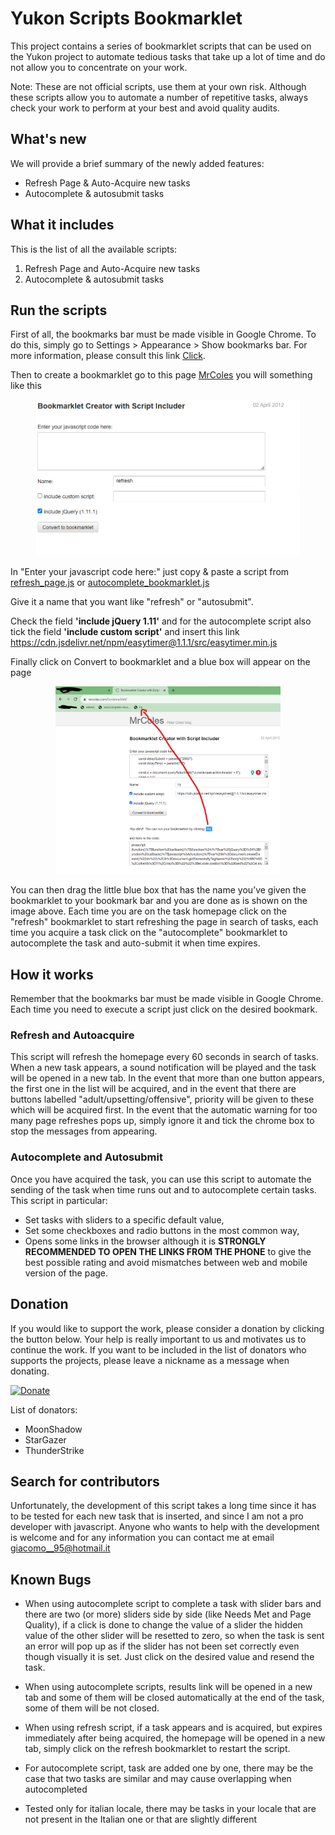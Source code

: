 # Yukon Scripts Bookmarklet

This project contains a series of bookmarklet scripts that can be used on the Yukon project to automate tedious tasks that take up a lot of time and do not allow you to concentrate on your work.

Note: These are not official scripts, use them at your own risk. Although these scripts allow you to automate a number of repetitive tasks, always check your work to perform at your best and avoid quality audits.


## What's new

We will provide a brief summary of the newly added features:

* Refresh Page & Auto-Acquire new tasks
* Autocomplete & autosubmit tasks


## What it includes

This is the list of all the available scripts:

1. Refresh Page and Auto-Acquire new tasks
2. Autocomplete & autosubmit tasks

## Run the scripts

First of all, the bookmarks bar must be made visible in Google Chrome. To do this, simply go to Settings > Appearance > Show bookmarks bar.
For more information, please consult this link [Click](https://www.howtogeek.com/415733/how-to-show-or-hide-the-google-chrome-bookmarks-bar/).


Then to create a bookmarklet go to this page [MrColes](https://mrcoles.com/bookmarklet/) you will something like this

<p align="center">
<img src="imgs/bookmarklet_screenshot.png" height="250" />
</p>

In "Enter your javascript code here:" just copy & paste a script from
[refresh_page.js](https://github.com/Sopralapanca/sopralapanca.github.io/blob/master/refresh_bookmarklet.js) or [autocomplete_bookmarklet.js](https://github.com/Sopralapanca/sopralapanca.github.io/blob/master/autocomplete_bookmarklet.js)


Give it a name that you want like "refresh" or "autosubmit".

Check the field **'include jQuery 1.11'** and for the autocomplete script also tick the field **'include custom script'** and insert this link https://cdn.jsdelivr.net/npm/easytimer@1.1.1/src/easytimer.min.js

Finally click on Convert to bookmarklet and a blue box will appear on the page

<p align="center">
<img src="imgs/full_example.png" height="300" />
</p>

You can then drag the little blue box that has the name you’ve given the bookmarklet to your bookmark bar and you are done as is shown on the image above.
Each time you are on the task homepage click on the "refresh" bookmarklet to start refreshing the page in search of tasks, each time you acquire a task click on the "autocomplete" bookmarklet to autocomplete the task and auto-submit it when time expires.

## How it works

Remember that the bookmarks bar must be made visible in Google Chrome. Each time you need to execute a script just click on the desired bookmark.

### Refresh and Autoacquire
This script will refresh the homepage every 60 seconds in search of tasks. When a new task appears, a sound notification will be played and the task will be opened in a new tab.
In the event that more than one button appears, the first one in the list will be acquired, and in the event that there are buttons labelled "adult/upsetting/offensive", priority will be given to these which will be acquired first.
In the event that the automatic warning for too many page refreshes pops up, simply ignore it and tick the chrome box to stop the messages from appearing.


### Autocomplete and Autosubmit
Once you have acquired the task, you can use this script to automate the sending of the task when time runs out and to autocomplete certain tasks.
This script in particular:
* Set tasks with sliders to a specific default value,
* Set some checkboxes and radio buttons in the most common way,
* Opens some links in the browser although it is **STRONGLY RECOMMENDED TO OPEN THE LINKS FROM THE PHONE** to give the best possible rating and avoid mismatches between web and mobile version of the page.

## Donation
If you would like to support the work, please consider a donation by clicking the button below. Your help is really important to us and motivates us to continue the work. If you want to be included in the list of donators who supports the projects, please leave a nickname as a message when donating.

[![Donate](https://img.shields.io/badge/Donate-PayPal-green.svg)](https://bit.ly/scriptdonations)

List of donators:
* MoonShadow
* StarGazer
* ThunderStrike

## Search for contributors
Unfortunately, the development of this script takes a long time since it has to be tested for each new task that is inserted, and since I am not a pro developer with javascript. Anyone who wants to help with the development is welcome and for any information you can contact me at email giacomo__95@hotmail.it


## Known Bugs

* When using autocomplete script to complete a task with slider bars and there are two (or more) sliders side by side (like Needs Met and Page Quality), if a click is done to change the value of a slider the hidden value of the other slider will be resetted to zero, so when the task is sent an error will pop up as if the slider has not been set correctly even though visually it is set. Just click on the desired value and resend the task.

* When using autocomplete scripts, results link will be opened in a new tab and some of them will be closed automatically at the end of the task, some of them will be not closed.

* When using refresh script, if a task appears and is acquired, but expires immediately after being acquired, the homepage will be opened in a new tab, simply click on the refresh bookmarklet to restart the script.

* For autocomplete script, task are added one by one, there may be the case that two tasks are similar and may cause overlapping when autocompleted

* Tested only for italian locale, there may be tasks in your locale that are not present in the Italian one or that are slightly different
